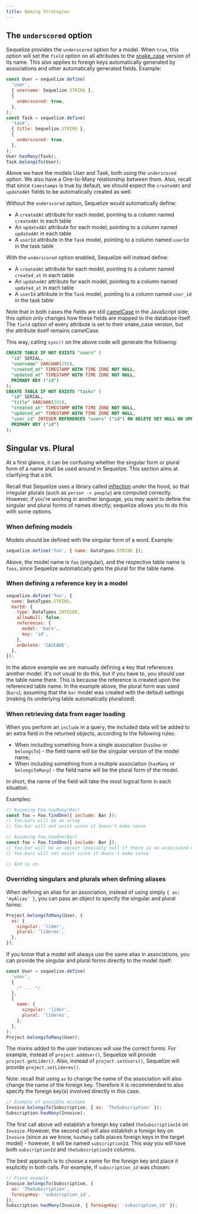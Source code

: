 ```yaml
---
title: Naming Strategies
---
```


## The `underscored` option

Sequelize provides the `underscored` option for a model. When `true`, this option will set the `field` option on all attributes to the [snake_case](https://en.wikipedia.org/wiki/Snake_case) version of its name. This also applies to foreign keys automatically generated by associations and other automatically generated fields. Example:

```js
const User = sequelize.define(
  'user',
  { username: Sequelize.STRING },
  {
    underscored: true,
  },
);
const Task = sequelize.define(
  'task',
  { title: Sequelize.STRING },
  {
    underscored: true,
  },
);
User.hasMany(Task);
Task.belongsTo(User);
```

Above we have the models User and Task, both using the `underscored` option. We also have a One-to-Many relationship between them. Also, recall that since `timestamps` is true by default, we should expect the `createdAt` and `updatedAt` fields to be automatically created as well.

Without the `underscored` option, Sequelize would automatically define:

- A `createdAt` attribute for each model, pointing to a column named `createdAt` in each table
- An `updatedAt` attribute for each model, pointing to a column named `updatedAt` in each table
- A `userId` attribute in the `Task` model, pointing to a column named `userId` in the task table

With the `underscored` option enabled, Sequelize will instead define:

- A `createdAt` attribute for each model, pointing to a column named `created_at` in each table
- An `updatedAt` attribute for each model, pointing to a column named `updated_at` in each table
- A `userId` attribute in the `Task` model, pointing to a column named `user_id` in the task table

Note that in both cases the fields are still [camelCase](https://en.wikipedia.org/wiki/Camel_case) in the JavaScript side; this option only changes how these fields are mapped to the database itself. The `field` option of every attribute is set to their snake_case version, but the attribute itself remains camelCase.

This way, calling `sync()` on the above code will generate the following:

```sql
CREATE TABLE IF NOT EXISTS "users" (
  "id" SERIAL,
  "username" VARCHAR(255),
  "created_at" TIMESTAMP WITH TIME ZONE NOT NULL,
  "updated_at" TIMESTAMP WITH TIME ZONE NOT NULL,
  PRIMARY KEY ("id")
);
CREATE TABLE IF NOT EXISTS "tasks" (
  "id" SERIAL,
  "title" VARCHAR(255),
  "created_at" TIMESTAMP WITH TIME ZONE NOT NULL,
  "updated_at" TIMESTAMP WITH TIME ZONE NOT NULL,
  "user_id" INTEGER REFERENCES "users" ("id") ON DELETE SET NULL ON UPDATE CASCADE,
  PRIMARY KEY ("id")
);
```

## Singular vs. Plural

At a first glance, it can be confusing whether the singular form or plural form of a name shall be used around in Sequelize. This section aims at clarifying that a bit.

Recall that Sequelize uses a library called [inflection](https://www.npmjs.com/package/inflection) under the hood, so that irregular plurals (such as `person -> people`) are computed correctly. However, if you're working in another language, you may want to define the singular and plural forms of names directly; sequelize allows you to do this with some options.

### When defining models

Models should be defined with the singular form of a word. Example:

```js
sequelize.define('foo', { name: DataTypes.STRING });
```

Above, the model name is `foo` (singular), and the respective table name is `foos`, since Sequelize automatically gets the plural for the table name.

### When defining a reference key in a model

```js
sequelize.define('foo', {
  name: DataTypes.STRING,
  barId: {
    type: DataTypes.INTEGER,
    allowNull: false,
    references: {
      model: 'bars',
      key: 'id',
    },
    onDelete: 'CASCADE',
  },
});
```

In the above example we are manually defining a key that references another model. It's not usual to do this, but if you have to, you should use the table name there. This is because the reference is created upon the referenced table name. In the example above, the plural form was used (`bars`), assuming that the `bar` model was created with the default settings (making its underlying table automatically pluralized).

### When retrieving data from eager loading

When you perform an `include` in a query, the included data will be added to an extra field in the returned objects, according to the following rules:

- When including something from a single association (`hasOne` or `belongsTo`) - the field name will be the singular version of the model name;
- When including something from a multiple association (`hasMany` or `belongsToMany`) - the field name will be the plural form of the model.

In short, the name of the field will take the most logical form in each situation.

Examples:

```js
// Assuming Foo.hasMany(Bar)
const foo = Foo.findOne({ include: Bar });
// foo.bars will be an array
// foo.bar will not exist since it doens't make sense

// Assuming Foo.hasOne(Bar)
const foo = Foo.findOne({ include: Bar });
// foo.bar will be an object (possibly null if there is no associated model)
// foo.bars will not exist since it doens't make sense

// And so on.
```

### Overriding singulars and plurals when defining aliases

When defining an alias for an association, instead of using simply `{ as: 'myAlias' }`, you can pass an object to specify the singular and plural forms:

```js
Project.belongsToMany(User, {
  as: {
    singular: 'líder',
    plural: 'líderes',
  },
});
```

If you know that a model will always use the same alias in associations, you can provide the singular and plural forms directly to the model itself:

```js
const User = sequelize.define(
  'user',
  {
    /* ... */
  },
  {
    name: {
      singular: 'líder',
      plural: 'líderes',
    },
  },
);
Project.belongsToMany(User);
```

The mixins added to the user instances will use the correct forms. For example, instead of `project.addUser()`, Sequelize will provide `project.getLíder()`. Also, instead of `project.setUsers()`, Sequelize will provide `project.setLíderes()`.

Note: recall that using `as` to change the name of the association will also change the name of the foreign key. Therefore it is recommended to also specify the foreign key(s) involved directly in this case.

```js
// Example of possible mistake
Invoice.belongsTo(Subscription, { as: 'TheSubscription' });
Subscription.hasMany(Invoice);
```

The first call above will establish a foreign key called `theSubscriptionId` on `Invoice`. However, the second call will also establish a foreign key on `Invoice` (since as we know, `hasMany` calls places foreign keys in the target model) - however, it will be named `subscriptionId`. This way you will have both `subscriptionId` and `theSubscriptionId` columns.

The best approach is to choose a name for the foreign key and place it explicitly in both calls. For example, if `subscription_id` was chosen:

```js
// Fixed example
Invoice.belongsTo(Subscription, {
  as: 'TheSubscription',
  foreignKey: 'subscription_id',
});
Subscription.hasMany(Invoice, { foreignKey: 'subscription_id' });
```
